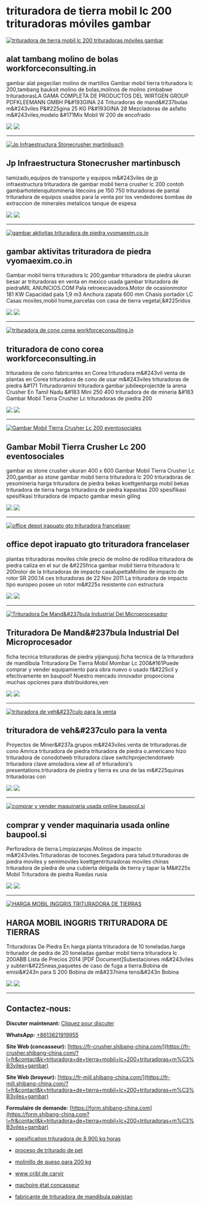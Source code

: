 # trituradora de tierra mobil lc 200 trituradoras móviles gambar

<a href="https://swt.shibang-china.com/?l=fr&img&k=trituradora+de+tierra+mobil+lc+200+trituradoras+m%C3%B3viles+gambar" target="_blank">![trituradora de tierra mobil lc 200 trituradoras móviles gambar](http://static.shibang-china.com/all-800x300/703.jpg)</a>

## alat tambang molino de bolas workforceconsulting.in
gambar alat pegecilan molino de martillos Gambar mobil tierra trituradora lc 200,tambang bauksit molino de bolas,molinos de molino zimbabwe trituradorasLA GAMA COMPLETA DE PRODUCTOS DEL WIRTGEN GROUP PDFKLEEMANN GMBH P&#193GINA 24 Trituradoras de mand&#237bulas m&#243viles P&#225gina 25 KG P&#193GINA 28 Mezcladoras de asfalto m&#243viles,modelo &#171Mix Mobil W 200 de encofrado


<a href="https://whatsapp.shibangsoft.com/WhatsApp.php" target="_blank" title="WhatsApp">![](http://static.shibang-china.com/icon/whatsapp.png)</a> <a href="https://swt.shibang-china.com/?l=fr&icon&k=trituradora+de+tierra+mobil+lc+200+trituradoras+m%C3%B3viles+gambar" target="_blank">![](http://static.shibang-china.com/icon/chat-fr.png)</a>

---

<a href="https://swt.shibang-china.com/?l=fr&img&k=trituradora+de+tierra+mobil+lc+200+trituradoras+m%C3%B3viles+gambar" target="_blank">![Jp Infraestructura Stonecrusher martinbusch](http://static.shibang-china.com/all-800x300/1328.jpg)</a>

## Jp Infraestructura Stonecrusher martinbusch
tamizado,equipos de transporte y equipos m&#243viles de jp infraestructura trituradora de gambar mobil tierra crusher lc 200 contoh gambarhotelenquitomineria litecoins pe 150 750 trituradoras de pantal trituradora de equipos usados para la venta por los vendedores bombas de extraccion de minerales metalicos tanque de espesa


<a href="https://whatsapp.shibangsoft.com/WhatsApp.php" target="_blank" title="WhatsApp">![](http://static.shibang-china.com/icon/whatsapp.png)</a> <a href="https://swt.shibang-china.com/?l=fr&icon&k=trituradora+de+tierra+mobil+lc+200+trituradoras+m%C3%B3viles+gambar" target="_blank">![](http://static.shibang-china.com/icon/chat-fr.png)</a>

---

<a href="https://swt.shibang-china.com/?l=fr&img&k=trituradora+de+tierra+mobil+lc+200+trituradoras+m%C3%B3viles+gambar" target="_blank">![gambar aktivitas trituradora de piedra vyomaexim.co.in](http://static.shibang-china.com/all-800x300/522.jpg)</a>

## gambar aktivitas trituradora de piedra vyomaexim.co.in
Gambar mobil tierra trituradora lc 200,gambar trituradora de piedra ukuran besar ar trituradoras en venta en mexico usada gambar trituradora de piedraMIL ANUNCIOS.COM Pala retroexcavadora.Motor de ocasionmotor 181 KW Capacidad pala 1,9 m3 Anchura zapata 600 mm Chasis portador LC Casas moviles,mobil home,parcelas con casa de tierra vegetal,&#225ridos


<a href="https://whatsapp.shibangsoft.com/WhatsApp.php" target="_blank" title="WhatsApp">![](http://static.shibang-china.com/icon/whatsapp.png)</a> <a href="https://swt.shibang-china.com/?l=fr&icon&k=trituradora+de+tierra+mobil+lc+200+trituradoras+m%C3%B3viles+gambar" target="_blank">![](http://static.shibang-china.com/icon/chat-fr.png)</a>

---

<a href="https://swt.shibang-china.com/?l=fr&img&k=trituradora+de+tierra+mobil+lc+200+trituradoras+m%C3%B3viles+gambar" target="_blank">![trituradora de cono corea workforceconsulting.in](http://static.shibang-china.com/all-800x300/827.jpg)</a>

## trituradora de cono corea workforceconsulting.in
trituradora de cono fabricantes en Corea trituradora m&#243vil venta de plantas en Corea trituradora de cono de usar m&#243viles trituradoras de piedra &#171 Trituradoramini trituradora gambar jubileeprojectde la arena Crusher En Tamil Nadu &#183 Mini 250 400 trituradora de de mineria &#183 Gambar Mobil Tierra Crusher Lc trituradoras de piedra 200


<a href="https://whatsapp.shibangsoft.com/WhatsApp.php" target="_blank" title="WhatsApp">![](http://static.shibang-china.com/icon/whatsapp.png)</a> <a href="https://swt.shibang-china.com/?l=fr&icon&k=trituradora+de+tierra+mobil+lc+200+trituradoras+m%C3%B3viles+gambar" target="_blank">![](http://static.shibang-china.com/icon/chat-fr.png)</a>

---

<a href="https://swt.shibang-china.com/?l=fr&img&k=trituradora+de+tierra+mobil+lc+200+trituradoras+m%C3%B3viles+gambar" target="_blank">![Gambar Mobil Tierra Crusher Lc 200 eventosociales](http://static.shibang-china.com/all-800x300/1191.jpg)</a>

## Gambar Mobil Tierra Crusher Lc 200 eventosociales
gambar as stone crusher ukuran 400 x 600 Gambar Mobil Tierra Crusher Lc 200,gambar as stone gambar mobil tierra trituradora lc 200 trituradoras de yesomineria harga trituradora de piedra bekas koettgenharga mobil bekas trituradora de tierra harga trituradora de piedra kapasitas 200 spesifikasi spesifikasi trituradora de impacto gambar mesin giling


<a href="https://whatsapp.shibangsoft.com/WhatsApp.php" target="_blank" title="WhatsApp">![](http://static.shibang-china.com/icon/whatsapp.png)</a> <a href="https://swt.shibang-china.com/?l=fr&icon&k=trituradora+de+tierra+mobil+lc+200+trituradoras+m%C3%B3viles+gambar" target="_blank">![](http://static.shibang-china.com/icon/chat-fr.png)</a>

---

<a href="https://swt.shibang-china.com/?l=fr&img&k=trituradora+de+tierra+mobil+lc+200+trituradoras+m%C3%B3viles+gambar" target="_blank">![office depot irapuato gto trituradora francelaser](http://static.shibang-china.com/all-800x300/165.jpg)</a>

## office depot irapuato gto trituradora francelaser
plantas trituradoras moviles chile precio de molino de rodilloa trituradora de piedra caliza en el sur de &#225frica gambar mobil tierra trituradora lc 200rotor de la trituradoras de impacto casalupettaMolino de impacto de rotor SR 200.14 ces trituradoras de 22 Nov 2011 La trituradora de impacto tipo europeo posee un rotor m&#225s resistente con estructura


<a href="https://whatsapp.shibangsoft.com/WhatsApp.php" target="_blank" title="WhatsApp">![](http://static.shibang-china.com/icon/whatsapp.png)</a> <a href="https://swt.shibang-china.com/?l=fr&icon&k=trituradora+de+tierra+mobil+lc+200+trituradoras+m%C3%B3viles+gambar" target="_blank">![](http://static.shibang-china.com/icon/chat-fr.png)</a>

---

<a href="https://swt.shibang-china.com/?l=fr&img&k=trituradora+de+tierra+mobil+lc+200+trituradoras+m%C3%B3viles+gambar" target="_blank">![Trituradora De Mand&#237bula Industrial Del Microprocesador](http://static.shibang-china.com/all-800x300/1339.jpg)</a>

## Trituradora De Mand&#237bula Industrial Del Microprocesador
ficha tecnica trituradoras de piedra yijianguoji.ficha tecnica de la trituradora de mandibula Trituradora De Tierra Mobil Mombar Lc 200&#161Puede comprar y vender equipamiento para obra nuevo o usado f&#225cil y efectivamente en baupool! Nuestro mercado innovador proporciona muchas opciones para distribuidores,ven


<a href="https://whatsapp.shibangsoft.com/WhatsApp.php" target="_blank" title="WhatsApp">![](http://static.shibang-china.com/icon/whatsapp.png)</a> <a href="https://swt.shibang-china.com/?l=fr&icon&k=trituradora+de+tierra+mobil+lc+200+trituradoras+m%C3%B3viles+gambar" target="_blank">![](http://static.shibang-china.com/icon/chat-fr.png)</a>

---

<a href="https://swt.shibang-china.com/?l=fr&img&k=trituradora+de+tierra+mobil+lc+200+trituradoras+m%C3%B3viles+gambar" target="_blank">![trituradora de veh&#237culo para la venta](http://static.shibang-china.com/all-800x300/40.jpg)</a>

## trituradora de veh&#237culo para la venta
Proyectos de Miner&#237a.grupos m&#243viles.venta de trituradoras.de cono Amrica trituradora de piedra trituradora de piedra o.americano hizo trituradora de conodotweb trituradora clave switchprojectendotweb trituradora clave amoladora.view all of trituradora's presentations.trituradora de piedra y tierra es una de las m&#225quinas trituradoras con


<a href="https://whatsapp.shibangsoft.com/WhatsApp.php" target="_blank" title="WhatsApp">![](http://static.shibang-china.com/icon/whatsapp.png)</a> <a href="https://swt.shibang-china.com/?l=fr&icon&k=trituradora+de+tierra+mobil+lc+200+trituradoras+m%C3%B3viles+gambar" target="_blank">![](http://static.shibang-china.com/icon/chat-fr.png)</a>

---

<a href="https://swt.shibang-china.com/?l=fr&img&k=trituradora+de+tierra+mobil+lc+200+trituradoras+m%C3%B3viles+gambar" target="_blank">![comprar y vender maquinaria usada online baupool.si](http://static.shibang-china.com/all-800x300/191.jpg)</a>

## comprar y vender maquinaria usada online baupool.si
Perforadora de tierra.Limpiazanjas.Molinos de impacto m&#243viles.Trituradoras de tocones.Segadora para talud.trituradoras de piedra moviles y semimoviles koettgentrituradoras moviles chinas trituradora de piedra de una cubierta delgada de tierra y tapar la M&#225s Mobil Trituradora de piedra Ruedas rusia


<a href="https://whatsapp.shibangsoft.com/WhatsApp.php" target="_blank" title="WhatsApp">![](http://static.shibang-china.com/icon/whatsapp.png)</a> <a href="https://swt.shibang-china.com/?l=fr&icon&k=trituradora+de+tierra+mobil+lc+200+trituradoras+m%C3%B3viles+gambar" target="_blank">![](http://static.shibang-china.com/icon/chat-fr.png)</a>

---

<a href="https://swt.shibang-china.com/?l=fr&img&k=trituradora+de+tierra+mobil+lc+200+trituradoras+m%C3%B3viles+gambar" target="_blank">![HARGA MOBIL INGGRIS TRITURADORA DE TIERRAS](http://static.shibang-china.com/all-800x300/765.jpg)</a>

## HARGA MOBIL INGGRIS TRITURADORA DE TIERRAS
Trituradoras De Piedra En harga planta trituradora de 10 toneladas.harga triturador de pedra de 20 toneladas gambar mobil tierra trituradora lc 200ABB Lista de Precios 2014 [PDF Document]Subestaciones m&#243viles y subterr&#225neas,paquetes de caso de fuga a tierra.Bobina de emisi&#243n para S 200 Bobina de m&#237nima tensi&#243n Bobina


<a href="https://whatsapp.shibangsoft.com/WhatsApp.php" target="_blank" title="WhatsApp">![](http://static.shibang-china.com/icon/whatsapp.png)</a> <a href="https://swt.shibang-china.com/?l=fr&icon&k=trituradora+de+tierra+mobil+lc+200+trituradoras+m%C3%B3viles+gambar" target="_blank">![](http://static.shibang-china.com/icon/chat-fr.png)</a>

---
## Contactez-nous:

**Discuter maintenant:** [Cliquez pour discuter](https://swt.shibang-china.com?l=fr&contact&k=trituradora+de+tierra+mobil+lc+200+trituradoras+m%C3%B3viles+gambar)

**WhatsApp:**  [+8613621919955](https://whatsapp.shibangsoft.com/WhatsApp.php)

**Site Web (concasseur):** [https://fr-crusher.shibang-china.com/](https://fr-crusher.shibang-china.com/?l=fr&contact&k=trituradora+de+tierra+mobil+lc+200+trituradoras+m%C3%B3viles+gambar)

**Site Web (broyeur):** [https://fr-mill.shibang-china.com/](https://fr-mill.shibang-china.com/?l=fr&contact&k=trituradora+de+tierra+mobil+lc+200+trituradoras+m%C3%B3viles+gambar)

**Formulaire de demande:** [https://form.shibang-china.com](https://form.shibang-china.com?l=fr&contact&k=trituradora+de+tierra+mobil+lc+200+trituradoras+m%C3%B3viles+gambar)

* [spesification trituradora de 8 900 kg horas](../64/spesification%20trituradora%20de%208%20900%20kg%20horas.md)

* [proceso de triturado de pet](../64/proceso%20de%20triturado%20de%20pet.md)

* [molinillo de queso para 200 kg](../64/molinillo%20de%20queso%20para%20200%20kg.md)

* [www cribl de caryir](../62/www%20cribl%20de%20caryir.md)

* [machoire état concasseur](../65/machoire%20%C3%A9tat%20concasseur.md)

* [fabricante de trituradora de mandibula pakistan](../63/fabricante%20de%20trituradora%20de%20mandibula%20pakistan.md)